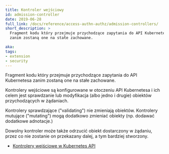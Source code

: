```yaml
---
title: Kontroler wejściowy
id: admission-controller
date: 2019-06-28
full_link: /docs/reference/access-authn-authz/admission-controllers/
short_description: >
  Fragment kodu który przejmuje przychodzące zapytania do API Kubernetesa
  zanim zostaną one na stałe zachowane.

aka:
tags:
- extension
- security
---
```

Fragment kodu który przejmuje przychodzące zapytania do API Kubernetesa
zanim zostaną one na stałe zachowane.

<!--more-->

Kontrolery wejściowe są konfigurowane w otoczeniu API Kubernetesa i ich celem jest sprawdzanie lub modyfikacja (albo jedno i drugie) obiektów przychodzących w żądaniach.

Kontrolery sprawdzające ("validating") nie zmieniają obiektów.
Kontrolery mutujące ("mutating") mogą dodatkowo zmieniać obiekty (np. dodawać dodatkowe adnotacje.)

Dowolny kontroler może także odrzucić obiekt dostarczony w żądaniu, przez co nie zostanie on przekazany dalej, a tym bardziej stworzony.

* [Kontrolery wejściowe w Kubernetes API](/docs/reference/access-authn-authz/admission-controllers/)

